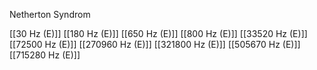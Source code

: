 Netherton Syndrom

[[30 Hz (E)]]
[[180 Hz (E)]]
[[650 Hz (E)]]
[[800 Hz (E)]]
[[33520 Hz (E)]]
[[72500 Hz (E)]]
[[270960 Hz (E)]]
[[321800 Hz (E)]]
[[505670 Hz (E)]]
[[715280 Hz (E)]]